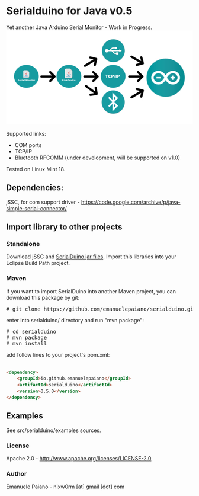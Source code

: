 # Serialduino for Java v0.5
Yet another Java Arduino Serial Monitor - Work in  Progress. 
<img src="https://github.com/emanuelepaiano/serialduino/blob/master/img/image.jpg">

Supported links:
<ul>
<li>COM ports</li>
<li>TCP/IP</li>
<li>Bluetooth RFCOMM (under development, will be supported on v1.0)</li>
</ul>

Tested on Linux Mint 18. 

## Dependencies: 
jSSC, for com support driver - https://code.google.com/archive/p/java-simple-serial-connector/

## Import library to other projects

### Standalone
Download jSSC and <a href="https://github.com/emanuelepaiano/serialduino/releases">SerialDuino jar files</a>. Import this libraries into your Eclipse Build Path project.

### Maven

If you want to import SerialDuino into another Maven project, you can download this package by git:

<pre>
# git clone https://github.com/emanuelepaiano/serialduino.git
</pre>

enter into serialduino/ directory and run "mvn package":

<pre>
# cd serialduino
# mvn package
# mvn install
</pre>

add follow lines to your project's pom.xml:

```html

<dependency>
    <groupId>io.github.emanuelepaiano</groupId>
    <artifactId>serialduino</artifactId>
    <version>0.5.0</version>
</dependency>
```

## Examples
See src/serialduino/examples sources.

### License
Apache 2.0 - http://www.apache.org/licenses/LICENSE-2.0

### Author
Emanuele Paiano - nixw0rm [at] gmail [dot] com
